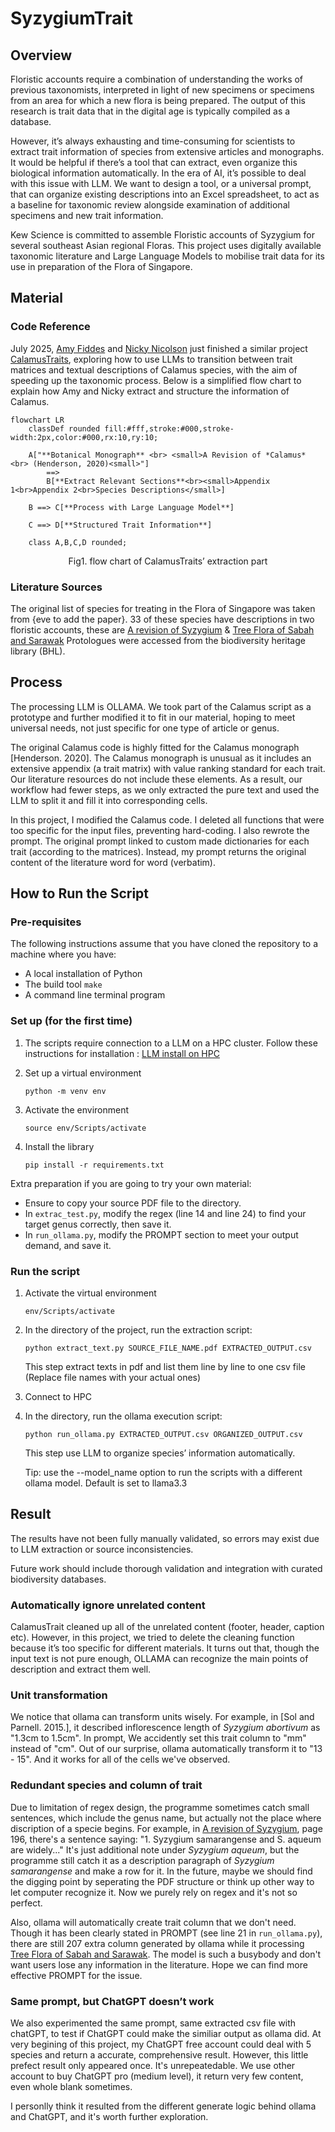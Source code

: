 # SyzygiumTrait

## Overview
Floristic accounts require a combination of understanding the works of previous taxonomists, interpreted in light of new specimens or specimens from an area for which a new flora is being prepared. The output of this research is trait data that in the digital age is typically compiled as a database. 

However, it’s always exhausting and time-consuming for scientists to extract trait information of species from extensive articles and monographs. It would be helpful if there’s a tool that can extract, even organize this biological information automatically. 
In the era of AI, it’s possible to deal with this issue with LLM. We want to design a tool, or a universal prompt, that can organize existing descriptions into an Excel spreadsheet, to act as a baseline for taxonomic review alongside examination of additional specimens and new trait information. 

Kew Science is committed to assemble Floristic accounts of Syzygium for several southeast Asian regional Floras. This project uses digitally available taxonomic literature and Large Language Models to mobilise trait data for its use in preparation of the Flora of Singapore.

##  Material
### Code Reference
July 2025, [Amy Fiddes](https://github.com/amyfiddes)  and [Nicky Nicolson](https://github.com/nickynicolson) just finished a similar project [CalamusTraits](https://github.com/KewBridge/CalamusTraits), exploring how to use LLMs to transition between trait matrices and textual descriptions of Calamus species, with the aim of speeding up the taxonomic process. Below is a simplified flow chart to explain how Amy and Nicky extract and structure the information of Calamus.
```mermaid
flowchart LR
    classDef rounded fill:#fff,stroke:#000,stroke-width:2px,color:#000,rx:10,ry:10;
    
    A["**Botanical Monograph** <br> <small>A Revision of *Calamus* <br> (Henderson, 2020)<small>"] 
        ==> 
        B[**Extract Relevant Sections**<br><small>Appendix 1<br>Appendix 2<br>Species Descriptions</small>]

    B ==> C[**Process with Large Language Model**]

    C ==> D[**Structured Trait Information**]

    class A,B,C,D rounded;
```
<p align="center">Fig1. flow chart of CalamusTraits’ extraction part<p>

### Literature Sources
The original list of species for treating in the Flora of Singapore was taken from {eve to add the paper}. 
33 of these species have descriptions in two floristic accounts, these are [A revision of Syzygium](https://bioone.org/journals/adansonia/volume-37/issue-2/a2015n2a1/A-revision-of-Syzygium-Gaertn-Myrtaceae-in-Indochina-Cambodia-Laos/10.5252/a2015n2a1.full) & [Tree Flora of Sabah and Sarawak]() Protologues were accessed from the biodiversity heritage library (BHL). 


## Process
The processing LLM is OLLAMA. We took part of the Calamus script as a prototype and further modified it to fit in our material, hoping to meet universal needs, not just specific for one type of article or genus. 

The original Calamus code is highly fitted for the Calamus monograph [Henderson. 2020]. The Calamus monograph is unusual as it includes an extensive appendix (a trait matrix) with value ranking standard for each trait. Our literature resources do not include these elements. As a result, our workflow had fewer steps, as we only extracted the pure text and used the LLM to split it and fill it into corresponding cells. 

In this project, I modified the Calamus code. I deleted all functions that were too specific for the input files, preventing hard-coding. I also rewrote the prompt. The original prompt linked to custom made dictionaries for each trait (according to the matrices). Instead, my prompt returns the original content of the literature word for word (verbatim). 

## How to Run the Script

### Pre-requisites
The following instructions assume that you have cloned the repository to a machine where you have:

* A local installation of Python
* The build tool `make`
* A command line terminal program

### Set up (for the first time)
1. The scripts require connection to a LLM on a HPC cluster. Follow these instructions for installation : [LLM install on HPC](https://github.com/WFO-ID-pilots/.github/blob/main/docs/LLM-install-on-HPC.md)

2. Set up a virtual environment
   ```
   python -m venv env
   ```   
3. Activate the environment
   ```
   source env/Scripts/activate
   ```
4. Install the library
   ```
   pip install -r requirements.txt
   ```

Extra preparation if you are going to try your own material:
* Ensure to copy your source PDF file to the directory.
* In `extrac_test.py`, modify the regex (line 14 and line 24) to find your target genus correctly, then save it.
* In `run_ollama.py`, modify the PROMPT section to meet your output demand, and save it.

### Run the script
1. Activate the virtual environment
   ```
   env/Scripts/activate
   ```
2. In the directory of the project, run the extraction script:
   ```
   python extract_text.py SOURCE_FILE_NAME.pdf EXTRACTED_OUTPUT.csv
   ```
   This step extract texts in pdf and list them line by line to one csv file
   (Replace file names with your actual ones)
   
4. Connect to HPC 
5. In the directory, run the ollama execution script:
   ```
   python run_ollama.py EXTRACTED_OUTPUT.csv ORGANIZED_OUTPUT.csv
   ```
   This step use LLM to organize species’ information automatically.

   Tip: use the --model_name option to run the scripts with a different ollama model. Default is set to llama3.3

## Result
The results have not been fully manually validated, so errors may exist due to LLM extraction or source inconsistencies.

Future work should include thorough validation and integration with curated biodiversity databases.

### Automatically ignore unrelated content

CalamusTrait cleaned up all of the unrelated content (footer, header, caption etc). However, in this project, we tried to delete the cleaning function because it’s too specific for different materials. 
It turns out that, though the input text is not pure enough, OLLAMA can recognize the main points of description and extract them well. 

### Unit transformation

We notice that ollama can transform units wisely. For example, in [Sol and Parnell. 2015.], it described inflorescence length of *Syzygium abortivum* as "1.3cm to 1.5cm". In prompt, We accidently set this trait column to "mm" instead of "cm". Out of our surprise, ollama automatically transform it to "13 - 15". And it works for all of the cells we've observed.

### Redundant species and column of trait
Due to limitation of regex design, the programme sometimes catch small sentences, which include the genus name, but actually not the place where discription of a specie begins. For example, in [A revision of Syzygium](https://bioone.org/journals/adansonia/volume-37/issue-2/a2015n2a1/A-revision-of-Syzygium-Gaertn-Myrtaceae-in-Indochina-Cambodia-Laos/10.5252/a2015n2a1.full), page 196, there's a sentence saying: "1. Syzygium samarangense and S. aqueum are widely..." It's just additional note under *Syzygium aqueum*, but the programme still catch it as a description paragraph of *Syzygium samarangense* and make a row for it. In the future, maybe we should find the digging point by seperating the PDF structure or think up other way to let computer recognize it. Now we purely rely on regex and it's not so perfect.

Also, ollama will automatically create trait column that we don't need. Though it has been clearly stated in PROMPT (see line 21 in `run_ollama.py`), there are still 207 extra column generated by ollama while it processing [Tree Flora of Sabah and Sarawak](). The model is such a busybody and don't want users lose any information in the literature. Hope we can find more effective PROMPT for the issue.

### Same prompt, but ChatGPT doesn’t work
We also experimented the same prompt, same extracted csv file with chatGPT, to test if ChatGPT could make the similiar output as ollama did. At very begining of this project, my ChatGPT free account could deal with 5 species and return a accurate, comprehensive result. However, this little prefect result only appeared once. It's unrepeatedable. We use other account to buy ChatGPT pro (medium level), it return very few content, even whole blank sometimes. 

I personlly think it resulted from the different generate logic behind ollama and ChatGPT, and it's worth further exploration. 


